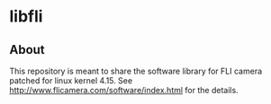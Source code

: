 # libfli

## About 
This repository is meant to share the software library for FLI camera patched for linux kernel 4.15.
See http://www.flicamera.com/software/index.html for the details.

